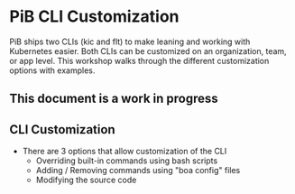 # PiB CLI Customization

PiB ships two CLIs (kic and flt) to make leaning and working with Kubernetes easier. Both CLIs can be customized on an organization, team, or app level. This workshop walks through the different customization options with examples.

## This document is a work in progress

## CLI Customization

- There are 3 options that allow customization of the CLI
  - Overriding built-in commands using bash scripts
  - Adding / Removing commands using "boa config" files
  - Modifying the source code
  
